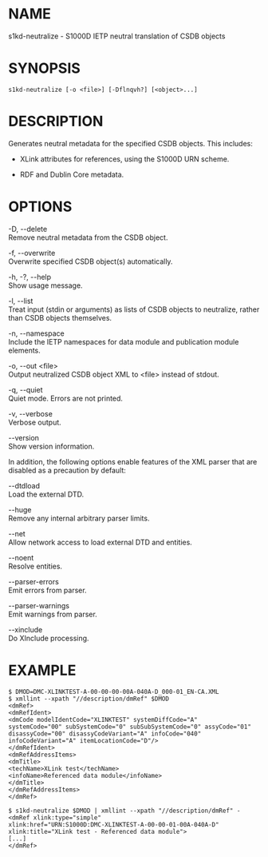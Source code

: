 NAME
====

s1kd-neutralize - S1000D IETP neutral translation of CSDB objects

SYNOPSIS
========

    s1kd-neutralize [-o <file>] [-Dflnqvh?] [<object>...]

DESCRIPTION
===========

Generates neutral metadata for the specified CSDB objects. This
includes:

-   XLink attributes for references, using the S1000D URN scheme.

-   RDF and Dublin Core metadata.

OPTIONS
=======

-D, --delete  
Remove neutral metadata from the CSDB object.

-f, --overwrite  
Overwrite specified CSDB object(s) automatically.

-h, -?, --help  
Show usage message.

-l, --list  
Treat input (stdin or arguments) as lists of CSDB objects to neutralize,
rather than CSDB objects themselves.

-n, --namespace  
Include the IETP namespaces for data module and publication module
elements.

-o, --out &lt;file&gt;  
Output neutralized CSDB object XML to &lt;file&gt; instead of stdout.

-q, --quiet  
Quiet mode. Errors are not printed.

-v, --verbose  
Verbose output.

--version  
Show version information.

In addition, the following options enable features of the XML parser
that are disabled as a precaution by default:

--dtdload  
Load the external DTD.

--huge  
Remove any internal arbitrary parser limits.

--net  
Allow network access to load external DTD and entities.

--noent  
Resolve entities.

--parser-errors  
Emit errors from parser.

--parser-warnings  
Emit warnings from parser.

--xinclude  
Do XInclude processing.

EXAMPLE
=======

    $ DMOD=DMC-XLINKTEST-A-00-00-00-00A-040A-D_000-01_EN-CA.XML
    $ xmllint --xpath "//description/dmRef" $DMOD
    <dmRef>
    <dmRefIdent>
    <dmCode modelIdentCode="XLINKTEST" systemDiffCode="A"
    systemCode="00" subSystemCode="0" subSubSystemCode="0" assyCode="01"
    disassyCode="00" disassyCodeVariant="A" infoCode="040"
    infoCodeVariant="A" itemLocationCode="D"/>
    </dmRefIdent>
    <dmRefAddressItems>
    <dmTitle>
    <techName>XLink test</techName>
    <infoName>Referenced data module</infoName>
    </dmTitle>
    </dmRefAddressItems>
    </dmRef>

    $ s1kd-neutralize $DMOD | xmllint --xpath "//description/dmRef" -
    <dmRef xlink:type="simple"
    xlink:href="URN:S1000D:DMC-XLINKTEST-A-00-00-01-00A-040A-D"
    xlink:title="XLink test - Referenced data module">
    [...]
    </dmRef>
